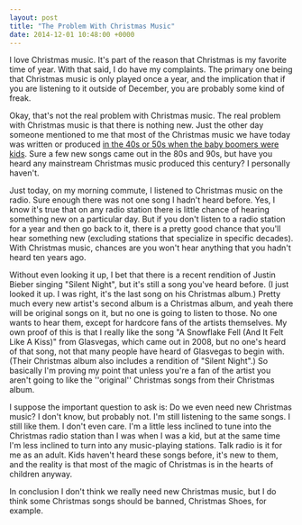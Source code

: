 ```yaml
---
layout: post
title: "The Problem With Christmas Music"
date: 2014-12-01 10:48:00 +0000
---
```

I love Christmas music. It's part of the reason that Christmas is my favorite time of year. With that said, I do have my complaints. The primary one being that Christmas music is only played once a year, and the implication that if you are listening to it outside of December, you are probably some kind of freak.

Okay, that's not the real problem with Christmas music. The real problem with Christmas music is that there is nothing new. Just the other day someone mentioned to me that most of the Christmas music we have today was written or produced <a href="http://www.theatlantic.com/entertainment/archive/2011/12/why-the-christmas-song-canon-has-a-baby-boomer-bias/250344/">in the 40s or 50s when the baby boomers were kids</a>. Sure a few new songs came out in the 80s and 90s, but have you heard any mainstream Christmas music produced this century? I personally haven't.

Just today, on my morning commute, I listened to Christmas music on the radio. Sure enough there was not one song I hadn't heard before. Yes, I know it's true that on any radio station there is little chance of hearing something new on a particular day. But if you don't listen to a radio station for a year and then go back to it, there is a pretty good chance that you'll hear something new (excluding stations that specialize in specific decades). With Christmas music, chances are you won't hear anything that you hadn't heard ten years ago.

Without even looking it up, I bet that there is a recent rendition of Justin Bieber singing "Silent Night", but it's still a song you've heard before. (I just looked it up. I was right, it's the last song on his Christmas album.) Pretty much every new artist's second album is a Christmas album, and yeah there will be original songs on it, but no one is going to listen to those. No one wants to hear them, except for hardcore fans of the artists themselves. My own proof of this is that I really like the song "A Snowflake Fell (And It Felt Like A Kiss)" from Glasvegas, which came out in 2008, but no one's heard of that song, not that many people have heard of Glasvegas to begin with. (Their Christmas album also includes a rendition of "Silent Night".) So basically I'm proving my point that unless you're a fan of the artist you aren't going to like the ''original'' Christmas songs from their Christmas album.

I suppose the important question to ask is: Do we even need new Christmas music? I don't know, but probably not. I'm still listening to the same songs. I still like them. I don't even care. I'm a little less inclined to tune into the Christmas radio station than I was when I was a kid, but at the same time I'm less inclined to turn into any music-playing stations. Talk radio is it for me as an adult. Kids haven't heard these songs before, it's new to them, and the reality is that most of the magic of Christmas is in the hearts of children anyway.

In conclusion I don't think we really need new Christmas music, but I do think some Christmas songs should be banned, Christmas Shoes, for example.
